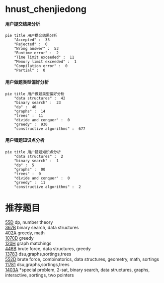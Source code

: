 # hnust_chenjiedong

<!-- tabs:start -->



#### **用户提交结果分析**

```mermaid
pie title 用户提交结果分析
    "Accepted" :  33
    "Rejected" :  0
    "Wrong answer" :  53
    "Runtime error" :  2
    "Time limit exceeded" :  11
    "Memory limit exceeded" :  1
    "Compilation error" :  0
    "Partial" :  0
```

#### **用户做题类型偏好分析**

```mermaid
pie title 用户做题类型偏好分析
    "data structures" :  42
    "binary search" :  23
    "dp" :  46
    "graphs" :  14
    "trees" :  11
    "divide and conquer" :  0
    "greedy" :  930
    "constructive algorithms" :  677
```
#### **用户错题知识点分析**

```mermaid
pie title 用户错题知识点分析
    "data structures" :  2
    "binary search" :  1
    "dp" :  5
    "graphs" :  00
    "trees" :  0
    "divide and conquer" :  0
    "greedy" :  11
    "constructive algorithms" :  2
```



<!-- tabs:end -->
# 推荐题目
[55D](https://codeforces.com/contest/55/problem/D)		dp,
                        number theory		  
[367B](https://codeforces.com/contest/367/problem/B)		binary search,
                        data structures		  
[402A](https://codeforces.com/contest/402/problem/A)		greedy,
                        math		  
[1070D](https://codeforces.com/contest/1070/problem/D)		greedy		  
[120H](https://codeforces.com/contest/120/problem/H)		graph matchings		  
[446B](https://codeforces.com/contest/446/problem/B)		brute force,
                        data structures,
                        greedy		  
[13783](https://codeforces.com/contest/1378/problem/3)		dsu,graphs,sortings,trees		  
[552D](https://codeforces.com/contest/552/problem/D)		brute force,
                        combinatorics,
                        data structures,
                        geometry,
                        math,
                        sortings		  
[11781](https://codeforces.com/contest/1178/problem/1)		dsu,graphs,sortings,trees		  
[1403A](https://codeforces.com/contest/1403/problem/A)		*special problem,
                        2-sat,
                        binary search,
                        data structures,
                        graphs,
                        interactive,
                        sortings,
                        two pointers		  
